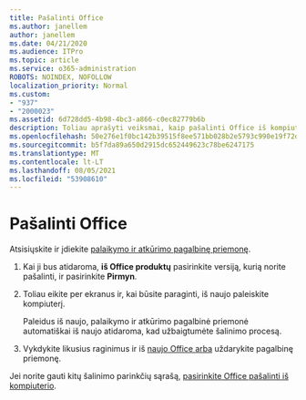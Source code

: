 ```yaml
---
title: Pašalinti Office
ms.author: janellem
author: janellem
ms.date: 04/21/2020
ms.audience: ITPro
ms.topic: article
ms.service: o365-administration
ROBOTS: NOINDEX, NOFOLLOW
localization_priority: Normal
ms.custom:
- "937"
- "2000023"
ms.assetid: 6d728dd5-4b98-4bc3-a866-c0ec82779b6b
description: Toliau aprašyti veiksmai, kaip pašalinti Office iš kompiuterio.
ms.openlocfilehash: 50e276e1f0bc142b39515f8ee571bb028b2e5793c990e19f72da5b88ea81c848
ms.sourcegitcommit: b5f7da89a650d2915dc652449623c78be6247175
ms.translationtype: MT
ms.contentlocale: lt-LT
ms.lasthandoff: 08/05/2021
ms.locfileid: "53908610"
---
```

# <a name="uninstall-office"></a>Pašalinti Office

Atsisiųskite ir įdiekite [palaikymo ir atkūrimo pagalbinę priemonę](https://aka.ms/SARA-OfficeUninstall-Alchemy).
  
1. Kai ji bus atidaroma, **iš Office produktų** pasirinkite versiją, kurią norite pašalinti, ir pasirinkite **Pirmyn**.

2. Toliau eikite per ekranus ir, kai būsite paraginti, iš naujo paleiskite kompiuterį.

    Paleidus iš naujo, palaikymo ir atkūrimo pagalbinė priemonė automatiškai iš naujo atidaroma, kad užbaigtumėte šalinimo procesą.

3. Vykdykite likusius raginimus ir iš [naujo Office arba](https://portal.office.com/OLS/MySoftware.aspx) uždarykite pagalbinę priemonę.

Jei norite gauti kitų šalinimo parinkčių sąrašą, [pasirinkite Office pašalinti iš kompiuterio](https://support.office.com/article/9dd49b83-264a-477a-8fcc-2fdf5dbf61d8?wt.mc_id=Alchemy_ClientDIA).
  